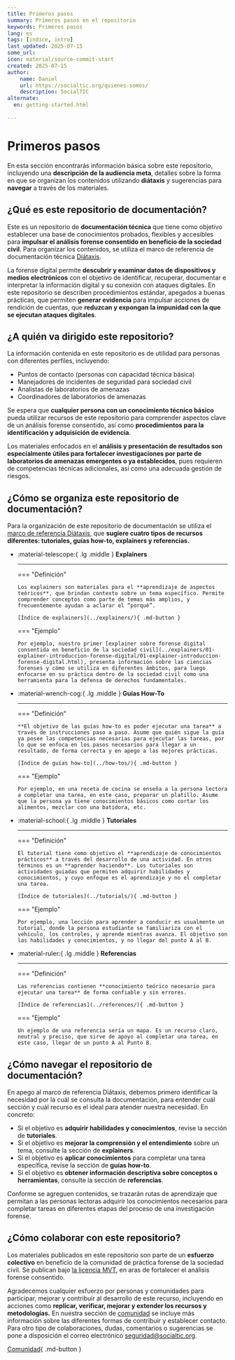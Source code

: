 ```yaml
---
title: Primeros pasos
summary: Primeros pasos en el repositorio 
keywords: Primeros pasos
lang: es
tags: [indice, intro]
last_updated: 2025-07-15
some_url:
icon: material/source-commit-start
created: 2025-07-15
author:
    name: Daniel
    url: https://socialtic.org/quienes-somos/
    description: SocialTIC
alternate: 
  en: getting-started.html
  
---
```



# Primeros pasos

En esta sección encontrarás información básica sobre este repositorio, incluyendo una **descripción de la audiencia meta**, detalles sobre la forma en que se organizan los contenidos utilizando **diátaxis** y sugerencias para **navegar** a través de los materiales.  

## ¿Qué es este repositorio de documentación?

Este es un repositorio de **documentación técnica** que tiene como objetivo establecer una base de conocimientos probados, flexibles y accesibles para **impulsar el análisis forense consentido en beneficio de la sociedad civil**. Para organizar los contenidos, se utiliza el marco de referencia de documentación técnica [Diátaxis](https://diataxis.fr/).

La forense digital permite **descubrir y examinar datos de dispositivos y medios electrónicos** con el objetivo de identificar, recuperar, documentar e interpretar la información digital y su conexión con ataques digitales. En este repositorio se describen procedimientos estándar, apegados a buenas prácticas, que permiten **generar evidencia** para impulsar acciones de rendición de cuentas, que **reduzcan y expongan** **la impunidad con la que se ejecutan ataques digitales**.

## ¿A quién va dirigido este repositorio? 

La información contenida en este repositorio es de utilidad para personas con diferentes perfiles, incluyendo: 

* Puntos de contacto (personas con capacidad técnica básica)
* Manejadores de incidentes de seguridad para sociedad civil
* Analistas de laboratorios de amenazas
* Coordinadores de laboratorios de amenazas

Se espera que **cualquier persona con un conocimiento técnico básico** pueda utilizar recursos de este repositorio para comprender aspectos clave de un análisis forense consentido, así como **procedimientos para la identificación y adquisición de evidencia**.

Los materiales enfocados en el **análisis y presentación de resultados son especialmente útiles para fortalecer investigaciones por parte de laboratorios de amenazas emergentes o ya establecidos**, pues requieren de competencias técnicas adicionales, así como una adecuada gestión de riesgos.

## ¿Cómo se organiza este repositorio de documentación?


Para la organización de este repositorio de documentación se utiliza el [marco de referencia Diátaxis](https://diataxis.fr/reference/), que **sugiere cuatro tipos de recursos diferentes: tutoriales, guías how-to, explainers y referencias.**


<div class="grid cards" markdown>

-   :material-telescope:{ .lg .middle } __Explainers__

    ---

    === "Definición"

        Los explainers son materiales para el **aprendizaje de aspectos teóricos**, que brindan contexto sobre un tema específico. Permite comprender conceptos como parte de temas más amplios, y frecuentemente ayudan a aclarar el “porqué”.

        [Índice de explainers](../explainers/){ .md-button }

    === "Ejemplo"


        Por ejemplo, nuestro primer [explainer sobre forense digital consentida en beneficio de la sociedad civil](../explainers/01-explainer-introduccion-forense-digital/01-explainer-introduccion-forense-digital.html), presenta información sobre las ciencias forenses y cómo se utiliza en diferentes ámbitos, para luego enfocarse en su práctica dentro de la sociedad civil como una herramienta para la defensa de derechos fundamentales. 


-   :material-wrench-cog:{ .lg .middle } __Guías How-To__

    ---

    === "Definición"


        **El objetivo de las guías how-to es poder ejecutar una tarea** a través de instrucciones paso a paso. Asume que quién sigue la guía ya posee las competencias necesarias para ejecutar las tareas, por lo que se enfoca en los pasos necesarios para llegar a un resultado, de forma correcta y en apego a las mejores prácticas. 

        [Índice de guías how-to](../how-tos/){ .md-button }

    === "Ejemplo"

        Por ejemplo, en una receta de cocina se enseña a la persona lectora a completar una tarea, en este caso, preparar un platillo. Asume que la persona ya tiene conocimientos básicos como cortar los alimentos, mezclar con una batidora, etc.


-   :material-school:{ .lg .middle } __Tutoriales__

    ---

    === "Definición"


        El tutorial tiene como objetivo el **aprendizaje de conocimientos prácticos** a través del desarrollo de una actividad. En otros términos es un **aprender haciendo**. Los tutoriales son actividades guiadas que permiten adquirir habilidades y conocimientos, y cuyo enfoque es el aprendizaje y no el completar una tarea.

        [Índice de tutoriales](../tutorials/){ .md-button }

    === "Ejemplo"

        Por ejemplo, una lección para aprender a conducir es usualmente un tutorial, donde la persona estudiante se familiariza con el vehículo, los controles, y aprende mientras avanza. El objetivo son las habilidades y conocimientos, y no llegar del punto A al B. 


-   :material-ruler:{ .lg .middle } __Referencias__

    ---

    === "Definición"

        Las referencias contienen **conocimiento teórico necesario para ejecutar una tarea** de forma confiable y sin errores. 

        [Índice de referencias](../references/){ .md-button }

    === "Ejemplo"

        Un ejemplo de una referencia sería un mapa. Es un recurso claro, neutral y preciso, que sirve de apoyo al completar una tarea, en este caso, llegar de un punto A al Punto B.
    

</div>


## ¿Cómo navegar el repositorio de documentación? 

En apego al marco de referencia Diátaxis, debemos primero identificar la necesidad por la cuál se consulta la documentación, para entender cuál sección y cuál recurso es el ideal para atender nuestra necesidad. En concreto:

* Si el objetivo es **adquirir habilidades y conocimientos**, revise la sección de **tutoriales**. 
* Si el objetivo es **mejorar la comprensión y el entendimiento** sobre un tema, consulte la sección de **explainers**.   
* Si el objetivo es **aplicar conocimientos** para completar una tarea específica, revise la sección de **guías how-to**.
* Si el objetivo es **obtener información descriptiva sobre conceptos o herramientas**, consulte la sección de **referencias**. 

Conforme se agreguen contenidos, se trazarán rutas de aprendizaje que permitan a las personas lectoras adquirir los conocimientos necesarios para completar tareas en diferentes etapas del proceso de una investigación forense. 

## ¿Cómo colaborar con este repositorio? 

Los materiales publicados en este repositorio son parte de un **esfuerzo colectivo** en beneficio de la comunidad de práctica forense de la sociedad civil. Se publican bajo [la licencia MVT](../comunidad/licencia.html), en aras de fortalecer el análisis forense consentido.

Agradecemos cualquier esfuerzo por personas y comunidades para participar, mejorar y contribuir al desarrollo de este recurso, incluyendo en acciones como **replicar, verificar, mejorar y extender los recursos y metodologías.** En nuestra sección de [comunidad](../comunidad/) se incluye más información sobre las diferentes formas de contribuir y establecer contacto. Para otro tipo de colaboraciones, dudas, comentarios o sugerencias se pone a disposición el correo electrónico [seguridad@socialtic.org](mailto:seguridad@socialtic.org). 

[Comunidad](../comunidad/){ .md-button }


